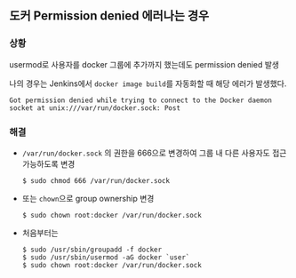 ## 도커 Permission denied 에러나는 경우

### 상황

usermod로 사용자를 docker 그룹에 추가까지 했는데도 permission denied 발생

나의 경우는 Jenkins에서 `docker image build`를 자동화할 때 해당 에러가 발생했다.

```
Got permission denied while trying to connect to the Docker daemon socket at unix:///var/run/docker.sock: Post 
```



### 해결

- `/var/run/docker.sock` 의 권한을 666으로 변경하여 그룹 내 다른 사용자도 접근 가능하도록 변경

  ```
  $ sudo chmod 666 /var/run/docker.sock
  ```

- 또는 `chown`으로 group ownership 변경

  ```
  $ sudo chown root:docker /var/run/docker.sock
  ```

- 처음부터는

  ```
  $ sudo /usr/sbin/groupadd -f docker
  $ sudo /usr/sbin/usermod -aG docker `user`
  $ sudo chown root:docker /var/run/docker.sock
  ```

  
